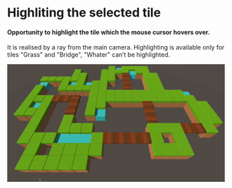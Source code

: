 # Highliting the selected tile

#### Opportunity to highlight the tile which the mouse cursor hovers over.
It is realised by a ray from the main camera.
Highlighting is available only for tiles "Grass" and "Bridge", "Whater" can’t be highlighted.

![](https://github.com/alex-spiian/Unity3dPractice/blob/main/HighlightingTiles/Gif/ezgif.com-video-to-gif%20(1).gif)

